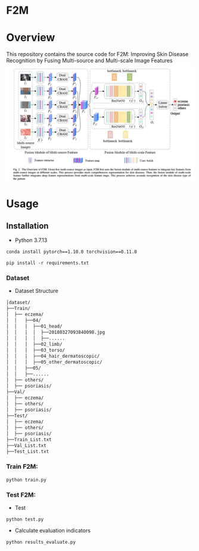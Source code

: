 # F2M

# Overview
This repository contains the source code for F2M: Improving Skin Disease Recognition by Fusing Multi-source and Multi-scale Image Features
![image](https://github.com/Wang-XingYi/F2M/blob/main/image/network.jpg)

# Usage

## Installation 
- Python 3.7.13
```
conda install pytorch==1.10.0 torchvision==0.11.0
```
```
pip install -r requirements.txt
```
### Dataset

- Dataset Structure
```
│dataset/
├──Train/
│  ├── eczema/
│  │   ├──04/
│  │   │  ├──01_head/
│  │   │  │  ├──20180327093840098.jpg
│  │   │  │  ├──......
│  │   │  ├──02_limb/
│  │   │  ├──03_torso/
│  │   │  ├──04_hair_dermatoscopic/
│  │   │  ├──05_other_dermatoscopic/
│  │   ├──05/
│  │   ├──......
│  ├── others/
│  ├── psoriasis/
├──Val/
│  ├── eczema/
│  ├── others/
│  ├── psoriasis/
├──Test/
│  ├── eczema/
│  ├── others/
│  ├── psoriasis/
├──Train_List.txt
├──Val_List.txt
├──Test_List.txt
```

### Train F2M:
```
python train.py
```

### Test F2M:
- Test
```
python test.py
```
- Calculate evaluation indicators
```
python results_evaluate.py
```

